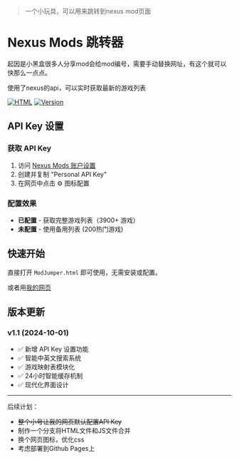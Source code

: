> 一个小玩具，可以用来跳转到nexus mod页面

# Nexus Mods 跳转器

起因是小黑盒很多人分享mod会给mod编号，需要手动替换网址，有这个就可以快那么一点点。

使用了nexus的api，可以实时获取最新的游戏列表

[![HTML](https://img.shields.io/badge/Built%20with-HTML%2FJS-orange.svg)]()
[![Version](https://img.shields.io/badge/Version-v1.2-green.svg)]()

## API Key 设置

### 获取 API Key
1. 访问 [Nexus Mods 账户设置](https://www.nexusmods.com/users/myaccount?tab=api)
2. 创建并复制 "Personal API Key"
3. 在网页中点击 ⚙️ 图标配置

### 配置效果
- **已配置** - 获取完整游戏列表（3900+ 游戏）
- **未配置** - 使用备用列表 (200热门游戏)

## 快速开始

直接打开 `ModJumper.html` 即可使用，无需安装或配置。

或者用[我的网页](https://loym.dev)

## 版本更新

### v1.1 (2024-10-01)
- ✅ 新增 API Key 设置功能
- ✅ 智能中英文搜索系统
- ✅ 游戏映射表模块化
- ✅ 24小时智能缓存机制
- ✅ 现代化界面设计

---

后续计划：
- ~~整个小号让我的网页默认配置API Key~~
- 制作一个分支将HTML文件和JS文件合并
- 换个网页图标，优化css
- 考虑部署到Github Pages上